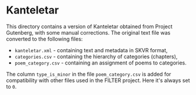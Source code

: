 # Kanteletar

This directory contains a version of Kanteletar obtained from Project Gutenberg,
with some manual corrections. The original text file was converted to
the following files:
- `kanteletar.xml` - containing text and metadata in SKVR format,
- `categories.csv` - containing the hierarchy of categories (chapters),
- `poem_category.csv` - containing an assignment of poems to categories.

The column `type_is_minor` in the file `poem_category.csv` is added for
compatibility with other files used in the FILTER project. Here it's
always set to `0`.
